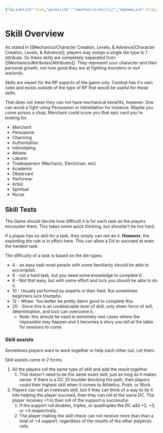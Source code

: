 ```yaml
---
{"dg-publish":true,"permalink":"/mechanics/skills/","dgHomeLink":true,"dgPassFrontmatter":false}
---
```



# Skill Overview

As stated in [[Mechanics/Character Creation, Levels, & Advance|Character Creation, Levels, & Advance]], players may assign a single die type to 1 attribute. So these skills are completely separated from [[Mechanics/Attributes|Attributes]]. They represent your character and their personal growth, not how good they are at fighting monsters or evil warlords.

Skills are meant for the RP aspects of the game only. Combat has it's own rules and exists outside of the type of RP that would be useful for these skills.

That does not mean they can not have mechanical benefits, however. One can avoid a fight using Persuasion or Intimidation for instance. Maybe you come across a shop, Merchant could score you that epic card you're looking for.

- Merchant
- Persuasive
- Charming
- Authoritative
- Intimidating
- Athlete
- Laborer
- Tradesperson (Mechanic, Electrician, etc)
- Academic
- Observant
- Performer
- Artist
- Spiritual
- Nurse

## Skill Tests

The Game should decide how difficult it is for each task as the players encounter them. This takes some quick thinking, but shouldn't be too hard.

If a player has no skill for a task, they simply can not do it. **However**, the exploding die rule is in effect here. This can allow a D4 to succeed at even the hardest task.

The difficulty of a task is based on the die types.

- 4 - an easy task most people with some familiarity should be able to accomplish.
- 6 - not a hard task, but you need some knowledge to complete it.
- 8 - Not that easy, but with some effort and luck you should be able to do it.
- 10 - Usually performed by experts in their field. But sometimes beginners luck triumphs.
- 12 - Whew. You better be pretty damn good to complete this.
- 20 - Since this is an unobtainable level of skill, only sheer force of will, determination, and luck can overcome it.
  - Note: this should be used in extremely rare cases where the impossible may happen and it becomes a story you tell at the table for sessions to come.

### Skill assists

Sometimes players want to work together or help each other out. Let them.

Skill assists come in 2 forms.

1. All the players roll the same type of skill and add the result together.
   1. This doesn't need to be the same exact skill, just as long as it makes sense. If there is a DC 20 boulder blocking the path, then players could their highest skill when it comes to Athletics, Push, or Work.
2. Players can roll an irrelevant skill, but if they can think of a way to tie it into helping the player succeed, then they can roll at the same DC. The player receives +1 to their roll of the support is successful.
   1. If the support roll doubles, triples, or quadruples the DC add +2, +3, or +4 respectively.
   2. The player making the skill check can not receive more than than a total of +4 support, regardless of the results of the other player(s) rolls.
